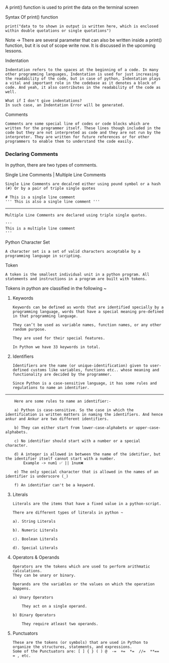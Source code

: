 A print() function is used to print the data on the terminal screen

Syntax Of print() function

    print("data to to shown in output is written here, which is enclosed within double quotations or single quotations")

Note -> There are several parameter that can also be written inside a print() function, but it is out of scope write now. It is discussed in the upcoming lessons.

Indentation

    Indentation refers to the spaces at the beginning of a code. In many other programming languages, Indentation is used for just increasing the readability of the code, but in case of python, Indentation plays a vital and important role in the codebase as it denotes a block of code. And yeah, it also contributes in the readability of the code as well.

    What if I don't give indentations?
    In such case, an Indentation Error will be generated.

Comments

    Comments are some special line of codes or code blocks which are written for the programmer itself. These lines though included in the code but they are not interpreted as code and they are not run by the interpreter. They are written for future references or for other programmers to enable them to understand the code easily.

### Declaring Comments

In python, there are two types of comments.

Single Line Comments | Multiple Line Comments

    Single Line Comments are decalred either using pound symbol or a hash (#) Or by a pair of triple single quotes
    
    # This is a single line comment
    ''' This is also a single line comment '''

---------------------------------------------------------------------

    Multiple Line Comments are declared using triple single quotes.

    ''' 
    This is a multiple line comment
    '''

Python Character Set

    A character set is a set of valid characters acceptable by a programming language in scripting.

Token

    A token is the smallest individual unit in a python program. All statements and instructions in a program are built with tokens.

Tokens in python are classified in the following ~

01. Keywords

        Keywords can be defined as words that are identified specially by a programming language, words that have a special meaning pre-defined in that programming language. 

        They can’t be used as variable names, function names, or any other random purpose. 
        
        They are used for their special features. 

        In Python we have 33 keywords in total.

02. Identifiers

        Identifiers are the name (or unique-identification) given to user-defined customs like variables, functions etc.. whose meaning and functionality are decided by the programmer.

        Since Python is a case-sensitive language, it has some rules and regulations to name an identifier. 
    
-------------------------------------------------------------------------

        Here are some rules to name an identifier:-

        a) Python is case-sensitive. So the case in which the identification is written matters in naming the identifiers. And hence ankur and Ankur are two different identifiers.

        b) They can either start from lower-case-alphabets or upper-case-alphabets. 

        c) No identifier should start with a number or a special character.

        d) A integer is allowed in between the name of the idetifier, but the identifier itself cannot start with a number.
            Example -> num1 ✅ || 1num❌

        e) The only special character that is allowed in the names of an identifier is underscore (_)

        f) An identifier can't be a keyword.

03. Literals

        Literals are the items that have a fixed value in a python-script.
    
        There are different types of literals in python ~ 

        a). String Literals
        
        b). Numeric Literals
        
        c). Boolean Literals
        
        d). Special Literals

04. Operators & Operands

        Operators are the tokens which are used to perform arithmatic calculations.
        They can be unary or binary.

        Operands are the variables or the values on which the operation happens.
    
        a) Unary Operators

            They act on a single operand.

        b) Binary Operators

            They require atleast two operands.

05. Punctuators

        These are the tokens (or symbols) that are used in Python to organize the structures, statements, and expressions. 
        Some of the Punctuators are: [ ] { } ( ) @  -=  +=  *=  //=  **==  = , etc.

<!-- Variables & Their Declaration

    Variables are containers for storing values belonging to a data type.
    Since python is dynamically type, we need not to declare the type of the data type that variable is going to store (the thing we do in languages like C!).

    To decalre a variable, we first write the name or unique-identification of that variable followed by a equal to sign and then the value that we want to store.
Example -:
    <var-name> = value
Note -> The values should only be assigned from the rigt side. -->

